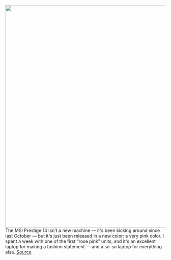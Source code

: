 <img src='https://cdn.vox-cdn.com/thumbor/PUWC5qE-xLPlTfTStIHRf2gMsn4=/0x0:2040x1360/1200x675/filters:focal(857x517:1183x843)/cdn.vox-cdn.com/uploads/chorus_image/image/66308346/awhite_200204_3892_0094.0.jpg' width='700px' /><br/>
The MSI Prestige 14 isn't a new machine — it's been kicking around since last October — but it's just been released in a new color: a very pink color. I spent a week with one of the first “rose pink” units, and it's an excellent laptop for making a fashion statement — and a so-so laptop for everything else.
<a href='https://www.theverge.com/2020/2/13/21136283/msi-prestige-14-review-laptop-specs-price-pink-content-creator'> Source <a/>